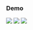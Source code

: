 ### Demo

![](showcase/ScreenFlow_Compressed_1.gif)
![](showcase/ScreenFlow_Compressed_2.gif)
![](showcase/ScreenFlow_Compressed_3.gif)
